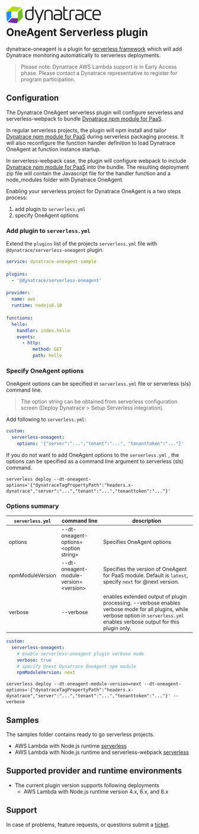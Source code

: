 <!-- markdownlint-disable MD033 -->

# ![Dynatrace](res/Dynatrace_Logo.png) <br/> OneAgent Serverless plugin

dynatrace-oneagent is a plugin for [serverless framework](https://github.com/serverless/serverless) which will add Dynatrace monitoring automatically to serverless deployments.

> Please note: Dynatrace AWS Lambda support is in Early Access phase. Please contact a Dynatrace representative to register for program participation.

## Configuration

The Dynatrace OneAgent serverless plugin will configure serverless and serverless-webpack to bundle [Dynatrace npm module for PaaS](https://github.com/Dynatrace/agent-nodejs).

In regular serverless projects, the plugin will npm install and tailor [Dynatrace npm module for PaaS](https://github.com/Dynatrace/agent-nodejs) during serverless packaging process. It will also reconfigure the function handler definition to load Dynatrace OneAgent at function instance startup.

In serverless-webpack case, the plugin will configure webpack to include [Dynatrace npm module for PaaS](https://github.com/Dynatrace/agent-nodejs) into the bundle. The resulting deployment zip file will contain the Javascript file for the handler function and a node_modules folder with Dynatrace OneAgent.

Enabling your serverless project for Dynatrace OneAgent is a two steps process:

1. add plugin to `serverless.yml`
2. specify OneAgent options

### Add plugin to `serverless.yml`

Extend the `plugins` list of the projects `serverless.yml` file with `@dynatrace/serverless-oneagent` plugin.

```yaml {.line-numbers}
service: dynatrace-oneagent-sample

plugins:
  - '@dynatrace/serverless-oneagent'

provider:
  name: aws
  runtime: nodejs6.10

functions:
  hello:
    handler: index.hello
    events:
      - http:
          method: GET
          path: hello
```

### Specify OneAgent options

OneAgent options can be specified in `serverless.yml` file or serverless (sls) command line.

> The option string can be obtained from serverless configuration screen (Deploy Dynatrace > Setup Serverless integration).

Add following to `serverless.yml`:

```yaml
custom:
  serverless-oneagent:
    options: '{"server":"...","tenant":"...", "tenanttoken":"..."}'
```

If you do not want to add OneAgent options to the `serverless.yml` , the options can be specified as a command line argument to serverless (sls) command.

```shell
serverless deploy --dt-oneagent-options='{"dynatraceTagPropertyPath":"headers.x-dynatrace","server":"...","tenant":"...","tenanttoken":"..."}'
```

### Options summary

| `serverless.yml`| command line | description |
| ---| ---| --- |
| options | --dt-oneagent-options=\<option string\> | Specifies OneAgent options |
| npmModuleVersion | --dt-oneagent-module-version=\<version\> | Specifies the version of OneAgent for PaaS module. Default is `latest`, specify `next` for @next version.|
| verbose | --verbose | enables extended output of plugin processing. --verbose enables verbose mode for all plugins, while verbose option in `serverless.yml` enables verbose output for this plugin only.

```yaml
custom:
  serverless-oneagent:
    # enable serverless-oneagent plugin verbose mode
    verbose: true
    # specify @next Dynatrace OneAgent npm module
    npmModuleVersion: next
```

```shell
serverless deploy --dt-oneagent-module-version=next --dt-oneagent-options='{"dynatraceTagPropertyPath":"headers.x-dynatrace","server":"...","tenant":"...","tenanttoken":"..."}' --verbose
```

## Samples

The samples folder contains ready to go serverless projects.

+ AWS Lambda with Node.js runtime [serverless](samples/aws-lambda-node.js/README.md)
+ AWS Lambda with Node.js runtime and serverless-webpack [serverless](samples/aws-lambda-node.js-webpack/README.md)

## Supported provider and runtime environments

+ The current plugin version supports following deployments
  + AWS Lambda with Node.js runtime version 4.x, 6.x, and 8.x

## Support

In case of problems, feature requests, or questions submit a [ticket](https://github.com/Dynatrace/serverless-oneagent/issues).